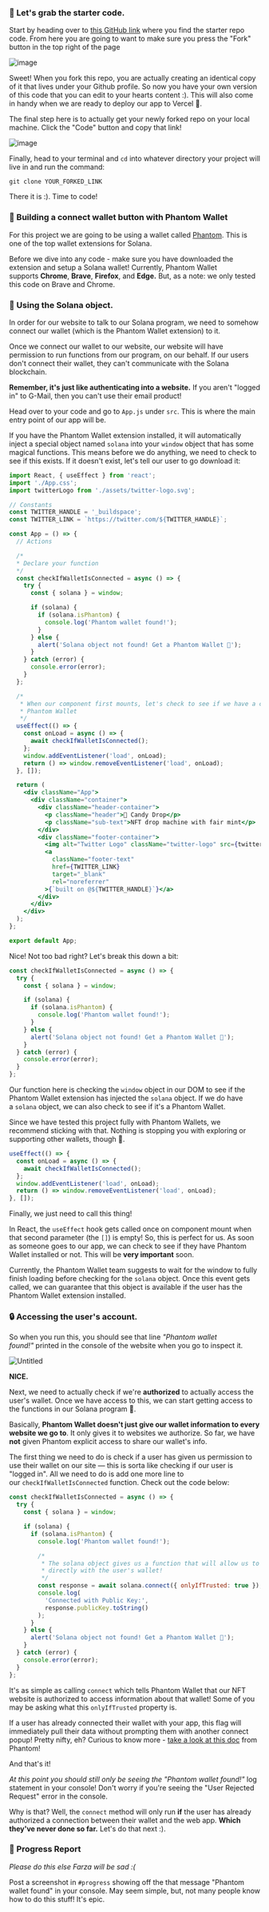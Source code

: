 ### 🤖 Let's grab the starter code.

Start by heading over to [this GitHub link](https://github.com/buildspace/nft-drop-starter-project) where you find the starter repo code. From here you are going to want to make sure you press the "Fork" button in the top right of the page 

![image](https://i.imgur.com/p2FTyAM.png)

Sweet! When you fork this repo, you are actually creating an identical copy of it that lives under your Github profile. So now you have your own version of this code that you can edit to your hearts content :). This will also come in handy when we are ready to deploy our app to Vercel 🤘.

The final step here is to actually get your newly forked repo on your local machine. Click the "Code" button and copy that link! 

![image](https://i.imgur.com/4QtA8wO.png)

Finally, head to your terminal and `cd` into whatever directory your project will live in and run the command:

```plaintext
git clone YOUR_FORKED_LINK
```

There it is :). Time to code!


### 🔌 Building a connect wallet button with Phantom Wallet

For this project we are going to be using a wallet called [Phantom](https://phantom.app/). This is one of the top wallet extensions for Solana.

Before we dive into any code - make sure you have downloaded the extension and setup a Solana wallet! Currently, Phantom Wallet supports **Chrome**, **Brave**, **Firefox**, and **Edge.** But, as a note: we only tested this code on Brave and Chrome.

### **👻 Using the Solana object.**

In order for our website to talk to our Solana program, we need to somehow connect our wallet (which is the Phantom Wallet extension) to it.

Once we connect our wallet to our website, our website will have permission to run functions from our program, on our behalf. If our users don't connect their wallet, they can't communicate with the Solana blockchain.

**Remember, it's just like authenticating into a website.** If you aren't "logged in" to G-Mail, then you can't use their email product!

Head over to your code and go to `App.js` under `src`. This is where the main entry point of our app will be.

If you have the Phantom Wallet extension installed, it will automatically inject a special object named `solana` into your `window` object that has some magical functions. This means before we do anything, we need to check to see if this exists. If it doesn't exist, let's tell our user to go download it:

```jsx
import React, { useEffect } from 'react';
import './App.css';
import twitterLogo from './assets/twitter-logo.svg';

// Constants
const TWITTER_HANDLE = '_buildspace';
const TWITTER_LINK = `https://twitter.com/${TWITTER_HANDLE}`;

const App = () => {
  // Actions

  /*
  * Declare your function
  */
  const checkIfWalletIsConnected = async () => {
    try {
      const { solana } = window;

      if (solana) {
        if (solana.isPhantom) {
          console.log('Phantom wallet found!');
        }
      } else {
        alert('Solana object not found! Get a Phantom Wallet 👻');
      }
    } catch (error) {
      console.error(error);
    }
  };

  /*
   * When our component first mounts, let's check to see if we have a connected
   * Phantom Wallet
   */
  useEffect(() => {
    const onLoad = async () => {
      await checkIfWalletIsConnected();
    };
    window.addEventListener('load', onLoad);
    return () => window.removeEventListener('load', onLoad);
  }, []);

  return (
    <div className="App">
      <div className="container">
        <div className="header-container">
          <p className="header">🍭 Candy Drop</p>
          <p className="sub-text">NFT drop machine with fair mint</p>
        </div>
        <div className="footer-container">
          <img alt="Twitter Logo" className="twitter-logo" src={twitterLogo} />
          <a
            className="footer-text"
            href={TWITTER_LINK}
            target="_blank"
            rel="noreferrer"
          >{`built on @${TWITTER_HANDLE}`}</a>
        </div>
      </div>
    </div>
  );
};

export default App;
```

Nice! Not too bad right? Let's break this down a bit:

```jsx
const checkIfWalletIsConnected = async () => {
  try {
    const { solana } = window;

    if (solana) {
      if (solana.isPhantom) {
        console.log('Phantom wallet found!');
      }
    } else {
      alert('Solana object not found! Get a Phantom Wallet 👻');
    }
  } catch (error) {
    console.error(error);
  }
};
```

Our function here is checking the `window` object in our DOM to see if the Phantom Wallet extension has injected the `solana` object. If we do have a `solana` object, we can also check to see if it's a Phantom Wallet.

Since we have tested this project fully with Phantom Wallets, we recommend sticking with that. Nothing is stopping you with exploring or supporting other wallets, though 👀.

```jsx
useEffect(() => {
  const onLoad = async () => {
    await checkIfWalletIsConnected();
  };
  window.addEventListener('load', onLoad);
  return () => window.removeEventListener('load', onLoad);
}, []);
```

Finally, we just need to call this thing!

In React, the `useEffect` hook gets called once on component mount when that second parameter (the `[]`) is empty! So, this is perfect for us. As soon as someone goes to our app, we can check to see if they have Phantom Wallet installed or not. This will be **very important** soon.

Currently, the Phantom Wallet team suggests to wait for the window to fully finish loading before checking for the `solana` object. Once this event gets called, we can guarantee that this object is available if the user has the Phantom Wallet extension installed.

### **🔒 Accessing the user's account.**

So when you run this, you should see that line *"Phantom wallet found!"* printed in the console of the website when you go to inspect it.

![Untitled](https://i.imgur.com/uyGcSJ4.png)

**NICE.**

Next, we need to actually check if we're **authorized** to actually access the user's wallet. Once we have access to this, we can start getting access to the functions in our Solana program 🤘.

Basically, **Phantom Wallet doesn't just give our wallet information to every website we go to**. It only gives it to websites we authorize. So far, we have **not** given Phantom explicit access to share our wallet's info.

The first thing we need to do is check if a user has given us permission to use their wallet on our site — this is sorta like checking if our user is "logged in". All we need to do is add one more line to our `checkIfWalletIsConnected` function. Check out the code below:

```jsx
const checkIfWalletIsConnected = async () => {
  try {
    const { solana } = window;

    if (solana) {
      if (solana.isPhantom) {
        console.log('Phantom wallet found!');

        /*
         * The solana object gives us a function that will allow us to connect
         * directly with the user's wallet!
         */
        const response = await solana.connect({ onlyIfTrusted: true });
        console.log(
          'Connected with Public Key:',
          response.publicKey.toString()
        );
      }
    } else {
      alert('Solana object not found! Get a Phantom Wallet 👻');
    }
  } catch (error) {
    console.error(error);
  }
};
```

It's as simple as calling `connect` which tells Phantom Wallet that our NFT website is authorized to access information about that wallet! Some of you may be asking what this `onlyIfTrusted` property is.

If a user has already connected their wallet with your app, this flag will immediately pull their data without prompting them with another connect popup! Pretty nifty, eh? Curious to know more - [take a look at this doc](https://docs.phantom.app/integrating/establishing-a-connection#eagerly-connecting) from Phantom!

And that's it!

*At this point you should still only be seeing the "Phantom wallet found!"* log statement in your console! Don't worry if you're seeing the "User Rejected Request" error in the console.

Why is that? Well, the `connect` method will only run **if** the user has already authorized a connection between their wallet and the web app. **Which they've never done so far.** Let's do that next :).

### 🚨 Progress Report

*Please do this else Farza will be sad :(*

Post a screenshot in `#progress` showing off the that message "Phantom wallet found" in your console. May seem simple, but, not many people know how to do this stuff! It's epic.
